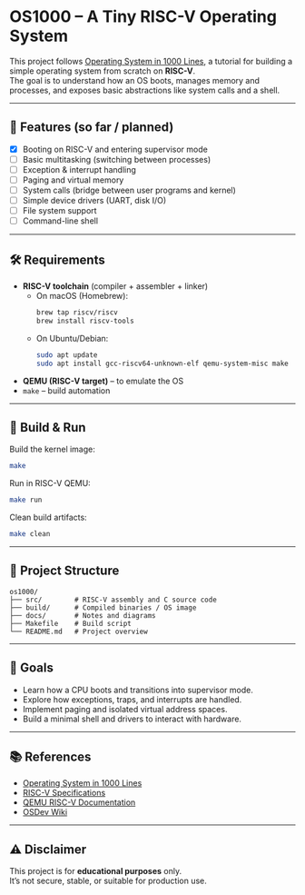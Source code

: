# OS1000 – A Tiny RISC-V Operating System

This project follows [Operating System in 1000 Lines](https://operating-system-in-1000-lines.vercel.app/en/02-assembly), a tutorial for building a simple operating system from scratch on **RISC-V**.  
The goal is to understand how an OS boots, manages memory and processes, and exposes basic abstractions like system calls and a shell.

---

## 📖 Features (so far / planned)
- [x] Booting on RISC-V and entering supervisor mode  
- [ ] Basic multitasking (switching between processes)  
- [ ] Exception & interrupt handling  
- [ ] Paging and virtual memory  
- [ ] System calls (bridge between user programs and kernel)  
- [ ] Simple device drivers (UART, disk I/O)  
- [ ] File system support  
- [ ] Command-line shell  

---

## 🛠 Requirements
- **RISC-V toolchain** (compiler + assembler + linker)
  - On macOS (Homebrew):  
    ```sh
    brew tap riscv/riscv
    brew install riscv-tools
    ```
  - On Ubuntu/Debian:  
    ```sh
    sudo apt update
    sudo apt install gcc-riscv64-unknown-elf qemu-system-misc make
    ```
- **QEMU (RISC-V target)** – to emulate the OS  
- `make` – build automation  

---

## 🚀 Build & Run
Build the kernel image:
```sh
make
```

Run in RISC-V QEMU:
```sh
make run
```

Clean build artifacts:
```sh
make clean
```

---

## 📂 Project Structure
```
os1000/
├── src/        # RISC-V assembly and C source code
├── build/      # Compiled binaries / OS image
├── docs/       # Notes and diagrams
├── Makefile    # Build script
└── README.md   # Project overview
```

---

## 🎯 Goals
- Learn how a CPU boots and transitions into supervisor mode.  
- Explore how exceptions, traps, and interrupts are handled.  
- Implement paging and isolated virtual address spaces.  
- Build a minimal shell and drivers to interact with hardware.  

---

## 📚 References
- [Operating System in 1000 Lines](https://operating-system-in-1000-lines.vercel.app/en/02-assembly)  
- [RISC-V Specifications](https://riscv.org/technical/specifications/)  
- [QEMU RISC-V Documentation](https://www.qemu.org/docs/master/system/target-riscv.html)  
- [OSDev Wiki](https://wiki.osdev.org)  

---

## ⚠️ Disclaimer
This project is for **educational purposes** only.  
It’s not secure, stable, or suitable for production use.
